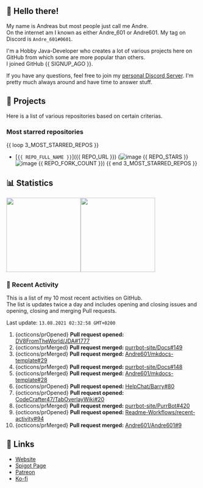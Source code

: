 <!-- Links -->
[purr]: https://purrbot.site
[discord]: https://discord.gg/6dazXp6
[website]: https://andre601.ch
[spigot]: https://www.spigotmc.org/resources/authors/56829/
[patreon]: https://patreon.com/andre_601
[ko-fi]: https://ko-fi.com/andre_601

## 👋 Hello there!
My name is Andreas but most people just call me Andre.  
On the internet am I known as either Andre_601 or Andre601. My tag on Discord is `Andre_601#0601`.

I'm a Hobby Java-Developer who creates a lot of various projects here on GitHub from which some are more popular than others.  
I joined GitHub {{ SIGNUP_AGO }}.

If you have any questions, feel free to join my [personal Discord Server][discord]. I'm pretty much always around and have time to answer stuff.

## 📁 Projects
Here is a list of various repositories based on certain criterias.

### Most starred repositories

{{ loop 3_MOST_STARRED_REPOS }}
- [`{{ REPO_FULL_NAME }}`]({{ REPO_URL }}) (![image](https://cdn.jsdelivr.net/gh/Readme-Workflows/Readme-Icons@main/icons/octicons/StarredRepository.svg) {{ REPO_STARS }} ![image](https://cdn.jsdelivr.net/gh/Readme-Workflows/Readme-Icons@main/icons/octicons/ForkedRepository.svg) {{ REPO_FORK_COUNT }})
{{ end 3_MOST_STARRED_REPOS }}

## 📊 Statistics
<img height="195px" src="https://github-readme-stats.vercel.app/api?username=Andre601&show_icons=true&hide_rank=true&title_color=3498db&bg_color=ffffff00&text_color=718096&disable_animations=true"><img height="195px" src="https://github-readme-stats.vercel.app/api/top-langs?username=Andre601&layout=compact&title_color=3498db&bg_color=ffffff00&text_color=718096">

### 📜 Recent Activity
This is a list of my 10 most recent activities on GitHub.  
The list is updates twice a day and includes opening and closing issues and opening, closing and merging Pull requests.

<!--RECENT_ACTIVITY:last_update-->
Last update: `13.08.2021 02:32:58 GMT+0200`
<!--RECENT_ACTIVITY:last_update_end-->
<!--RECENT_ACTIVITY:start-->
1. {octicons/prOpened} **Pull request opened:** [DV8FromTheWorld/JDA#1777](https://github.com/DV8FromTheWorld/JDA/pull/1777)
2. {octicons/prMerged} **Pull request merged:** [purrbot-site/Docs#149](https://github.com/purrbot-site/Docs/pull/149)
3. {octicons/prMerged} **Pull request merged:** [Andre601/mkdocs-template#29](https://github.com/Andre601/mkdocs-template/pull/29)
4. {octicons/prMerged} **Pull request merged:** [purrbot-site/Docs#148](https://github.com/purrbot-site/Docs/pull/148)
5. {octicons/prMerged} **Pull request merged:** [Andre601/mkdocs-template#28](https://github.com/Andre601/mkdocs-template/pull/28)
6. {octicons/prOpened} **Pull request opened:** [HelpChat/Barry#80](https://github.com/HelpChat/Barry/pull/80)
7. {octicons/prOpened} **Pull request opened:** [CodeCrafter47/TabOverlayWiki#20](https://github.com/CodeCrafter47/TabOverlayWiki/pull/20)
8. {octicons/prMerged} **Pull request merged:** [purrbot-site/PurrBot#420](https://github.com/purrbot-site/PurrBot/pull/420)
9. {octicons/prOpened} **Pull request opened:** [Readme-Workflows/recent-activity#94](https://github.com/Readme-Workflows/recent-activity/pull/94)
10. {octicons/prMerged} **Pull request merged:** [Andre601/Andre601#9](https://github.com/Andre601/Andre601/pull/9)
<!--RECENT_ACTIVITY:end-->

## 🔗 Links
- [Website]
- [Spigot Page][spigot]
- [Patreon]
- [Ko-fi]
